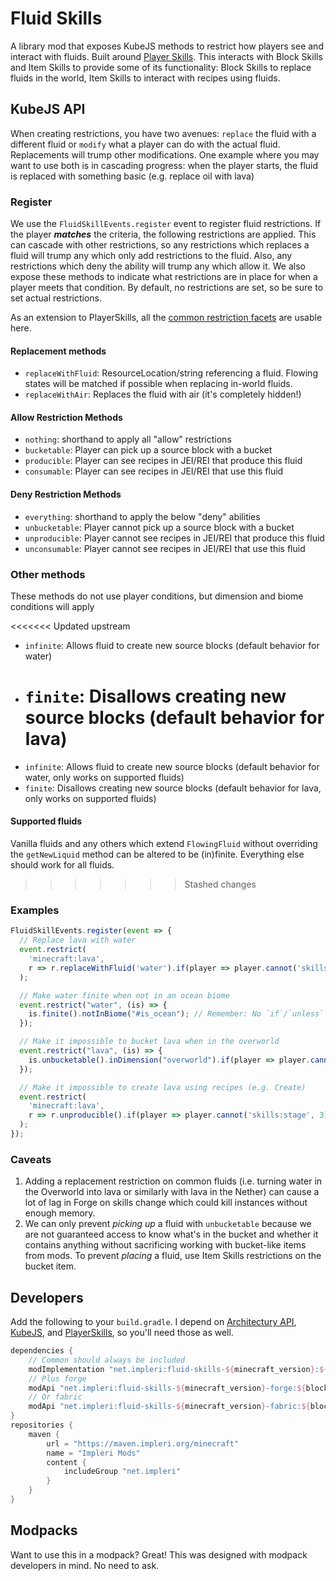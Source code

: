 # Fluid Skills

A library mod that exposes KubeJS methods to restrict how players see and interact with fluids. Built around
[Player Skills](https://github.com/impleri/player-skills). This interacts with Block Skills and Item Skills to provide
some of its functionality: Block Skills to replace fluids in the world, Item Skills to interact with recipes using
fluids.

## KubeJS API

When creating restrictions, you have two avenues: `replace` the fluid with a different fluid or `modify` what a player
can do with the actual fluid. Replacements will trump other modifications. One example where you may want to use both is
in cascading progress: when the player starts, the fluid is replaced with something basic (e.g. replace oil with lava)

### Register

We use the `FluidSkillEvents.register` event to register fluid restrictions. If the player ***matches*** the criteria,
the following restrictions are applied. This can cascade with other restrictions, so any restrictions which replaces a
fluid will trump any which only add restrictions to the fluid. Also, any restrictions which deny the ability
will trump any which allow it. We also expose these methods to indicate what restrictions are in place for when a player
meets that condition. By default, no restrictions are set, so be sure to set actual restrictions.

As an extension to PlayerSkills, all
the [common restriction facets](https://github.com/impleri/player-skills#kubejs-restrictions-api) are usable here.

#### Replacement methods

- `replaceWithFluid`: ResourceLocation/string referencing a fluid. Flowing states will be matched if possible when
  replacing in-world fluids.
- `replaceWithAir`: Replaces the fluid with air (it's completely hidden!)

#### Allow Restriction Methods

- `nothing`: shorthand to apply all "allow" restrictions
- `bucketable`: Player can pick up a source block with a bucket
- `producible`: Player can see recipes in JEI/REI that produce this fluid
- `consumable`: Player can see recipes in JEI/REI that use this fluid

#### Deny Restriction Methods

- `everything`: shorthand to apply the below "deny" abilities
- `unbucketable`: Player cannot pick up a source block with a bucket
- `unproducible`: Player cannot see recipes in JEI/REI that produce this fluid
- `unconsumable`: Player cannot see recipes in JEI/REI that use this fluid

### Other methods

These methods do not use player conditions, but dimension and biome conditions will apply

<<<<<<< Updated upstream

- `infinite`: Allows fluid to create new source blocks (default behavior for water)
- `finite`: Disallows creating new source blocks (default behavior for lava)
  =======
- `infinite`: Allows fluid to create new source blocks (default behavior for water, only works on supported fluids)
- `finite`: Disallows creating new source blocks (default behavior for lava, only works on supported fluids)

#### Supported fluids

Vanilla fluids and any others which extend `FlowingFluid` without overriding the `getNewLiquid` method can be altered to
be (in)finite. Everything else should work for all fluids.
> > > > > > > Stashed changes

### Examples

```js
FluidSkillEvents.register(event => {
  // Replace lava with water
  event.restrict(
    'minecraft:lava',
    r => r.replaceWithFluid('water').if(player => player.cannot('skills:stage', 2))
  );

  // Make water finite when not in an ocean biome
  event.restrict("water", (is) => {
    is.finite().notInBiome("#is_ocean"); // Remember: No `if`/`unless` conditions will work with this
  });

  // Make it impossible to bucket lava when in the overworld
  event.restrict("lava", (is) => {
    is.unbucketable().inDimension("overworld").if(player => player.cannot('skills:stage', 2));
  });

  // Make it impossible to create lava using recipes (e.g. Create)
  event.restrict(
    'minecraft:lava',
    r => r.unproducible().if(player => player.cannot('skills:stage', 3))
  );
});
```

### Caveats

1. Adding a replacement restriction on common fluids (i.e. turning water in the Overworld into lava or similarly with
   lava in the Nether) can cause a lot of lag in Forge on skills change which could kill instances without enough
   memory.
2. We can only prevent _picking up_ a fluid with `unbucketable` because we are not guaranteed access to know what's in
   the bucket and whether it contains anything without sacrificing working with bucket-like items from mods. To prevent
   _placing_ a fluid, use Item Skills restrictions on the bucket item.

## Developers

Add the following to your `build.gradle`. I depend
on [Architectury API](https://github.com/architectury/architectury-api), [KubeJS](https://github.com/KubeJS-Mods/KubeJS),
and [PlayerSkills](https://github.com/impleri/player-skills), so you'll need those as well.

```groovy
dependencies {
    // Common should always be included 
    modImplementation "net.impleri:fluid-skills-${minecraft_version}:${blockskills_version}"
    // Plus forge
    modApi "net.impleri:fluid-skills-${minecraft_version}-forge:${blockskills_version}"
    // Or fabric
    modApi "net.impleri:fluid-skills-${minecraft_version}-fabric:${blockskills_version}"
}
repositories {
    maven {
        url = "https://maven.impleri.org/minecraft"
        name = "Impleri Mods"
        content {
            includeGroup "net.impleri"
        }
    }
}
```

## Modpacks

Want to use this in a modpack? Great! This was designed with modpack developers in mind. No need to ask.
